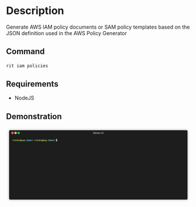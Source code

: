 # Description

Generate AWS IAM policy documents or SAM policy templates based on the
JSON definition used in the AWS Policy Generator

## Command

```bash
rit iam policies
```

## Requirements

- NodeJS

## Demonstration

![gif](https://github.com/ZupIT/ritchie-formulas/raw/master/iam/policies/docs/iam-policies.gif)
